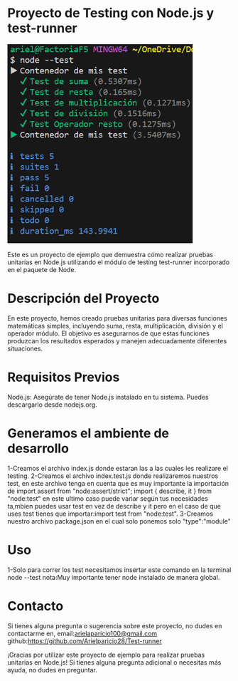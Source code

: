 # Proyecto de Testing con Node.js y test-runner
![Alt text](image.png)

Este es un proyecto de ejemplo que demuestra cómo realizar pruebas unitarias en Node.js utilizando el módulo de testing test-runner incorporado en el paquete de Node.

# Descripción del Proyecto

En este proyecto, hemos creado pruebas unitarias para diversas funciones matemáticas simples, incluyendo suma, resta, multiplicación, división y el operador módulo. El objetivo es asegurarnos de que estas funciones produzcan los resultados esperados y manejen adecuadamente diferentes situaciones.

# Requisitos Previos

Node.js: Asegúrate de tener Node.js instalado en tu sistema. Puedes descargarlo desde nodejs.org.

# Generamos el ambiente de desarrollo

1-Creamos el archivo index.js donde estaran las a las cuales les realizare el testing.
2-Creamos el archivo index.test.js donde realizaremos nuestros test, en este archivo tenga en cuenta que es muy importante la importación de import assert from "node:assert/strict";
import { describe, it } from "node:test" en este ultimo caso puede variar según tus necesidades ta,mbien puedes usar test en vez de describe y it pero en el caso de que uses test tienes que importar:import test from "node:test".
3-Creamos nuestro archivo package.json en el cual solo ponemos solo "type":"module"

# Uso

1-Solo para correr los test necesitamos insertar este comando en la terminal node --test 
nota:Muy importante tener node instalado de manera global.

# Contacto

Si tienes alguna pregunta o sugerencia sobre este proyecto, no dudes en contactarme en,
email:arielaparicio100@gmail.com
github:https://github.com/Arielparicio28/Test-runner

¡Gracias por utilizar este proyecto de ejemplo para realizar pruebas unitarias en Node.js! Si tienes alguna pregunta adicional o necesitas más ayuda, no dudes en preguntar.